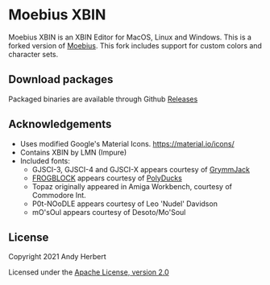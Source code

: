 
# Moebius XBIN

Moebius XBIN is an XBIN Editor for MacOS, Linux and Windows. This is a forked version of [Moebius](https://github.com/blocktronics/moebius). This fork includes support for custom colors and character sets.

## Download packages
Packaged binaries are available through Github [Releases](https://github.com/blocktronics/moebius/releases)

## Acknowledgements
* Uses modified Google's Material Icons. https://material.io/icons/
* Contains XBIN by LMN (Impure)
* Included fonts:
  * GJSCI-3, GJSCI-4 and GJSCI-X appears courtesy of [GrymmJack](https://www.youtube.com/channel/UCrp_r9aomBi4mryxSxLq24Q) 
  * [FROGBLOCK](https://polyducks.itch.io/frogblock) appears courtesy of [PolyDucks](http://polyducks.co.uk/)
  * Topaz originally appeared in Amiga Workbench, courtesy of Commodore Int.
  * P0t-NOoDLE appears courtesy of Leo 'Nudel' Davidson
  * mO'sOul appears courtesy of Desoto/Mo'Soul

## License
Copyright 2021 Andy Herbert

Licensed under the [Apache License, version 2.0](https://github.com/blocktronics/moebius/blob/master/LICENSE.txt)
